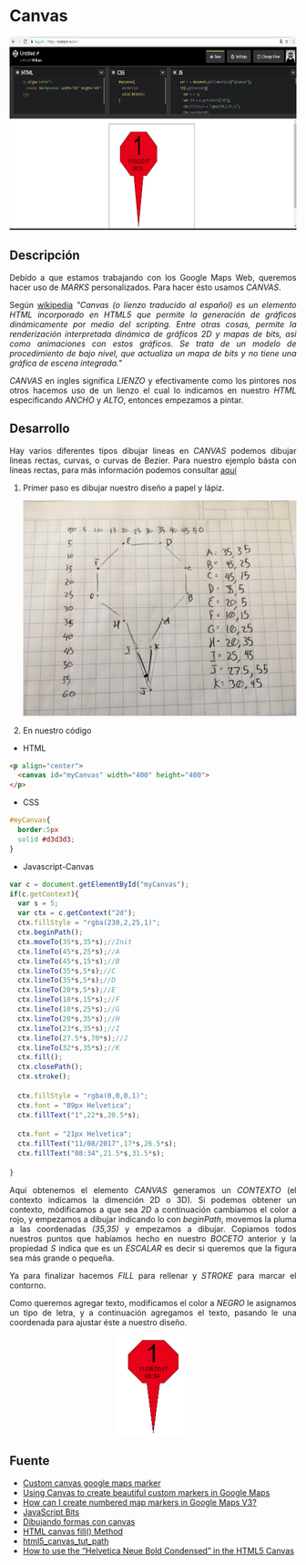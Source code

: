Canvas 
=====

<p align="center">
	<img src="https://github.com/ginppian/Javascript-Canvas/blob/master/imgs/img1.png" width="681" height="340">
</p>

## Descripción

<p align="justify">
	Debído a que estamos trabajando con los Google Maps Web, queremos hacer uso de <i>MARKS</i> personalizados. Para hacer ésto usamos <i>CANVAS</i>.
</p>

<p align="justify">
	Según <a href="https://es.wikipedia.org/wiki/Canvas_(HTML)">wikipedia</a> <i>"Canvas (o lienzo traducido al español) es un elemento HTML incorporado en HTML5 que permite la generación de gráficos dinámicamente por medio del scripting. Entre otras cosas, permite la renderización interpretada dinámica de gráficos 2D y mapas de bits, asi como animaciones con estos gráficos. Se trata de un modelo de procedimiento de bajo nivel, que actualiza un mapa de bits y no tiene una gráfica de escena integrada."</i>
</p>

<p align="justify">
	<i>CANVAS</i> en ingles significa <i>LIENZO</i> y efectivamente como los pintores nos otros hacemos uso de un lienzo el cual lo indicamos en nuestro <i>HTML</i> especificando <i>ANCHO</i> y <i>ALTO</i>, entonces empezamos a pintar.
</p>

## Desarrollo

<p align="justify">
	Hay varios diferentes tipos dibujar lineas en <i>CANVAS</i> podemos dibujar lineas rectas, curvas, o curvas de Bezier. Para nuestro ejemplo básta con lineas rectas, para más información podemos consultar <a href="https://developer.mozilla.org/es/docs/Web/Guide/HTML/Canvas_tutorial/Dibujando_formas">aquí</a>
</p>

<ol>
	<li>
		Primer paso es dibujar nuestro diseño a papel y lápiz.
		<p align="center">
			<img src="https://github.com/ginppian/Javascript-Canvas/blob/master/imgs/img2.jpg" width="504" height="378">
		</p>
	</li>
	<li>
		En nuestro código
	</li>
</ol>

* HTML

```html
<p align="center">
  <canvas id="myCanvas" width="400" height="400">
</p>
```

* CSS

```css
#myCanvas{
  border:5px
  solid #d3d3d3;
}
```

* Javascript-Canvas

```javascript
var c = document.getElementById("myCanvas");
if(c.getContext){
  var s = 5;
  var ctx = c.getContext("2d");
  ctx.fillStyle = "rgba(230,2,25,1)";
  ctx.beginPath();
  ctx.moveTo(35*s,35*s);//Init
  ctx.lineTo(45*s,25*s);//A
  ctx.lineTo(45*s,15*s);//B 
  ctx.lineTo(35*s,5*s);//C 
  ctx.lineTo(35*s,5*s);//D
  ctx.lineTo(20*s,5*s);//E 
  ctx.lineTo(10*s,15*s);//F 
  ctx.lineTo(10*s,25*s);//G
  ctx.lineTo(20*s,35*s);//H 
  ctx.lineTo(23*s,35*s);//I 
  ctx.lineTo(27.5*s,70*s);//J
  ctx.lineTo(32*s,35*s);//K 
  ctx.fill(); 
  ctx.closePath();
  ctx.stroke();
  
  ctx.fillStyle = "rgba(0,0,0,1)";
  ctx.font = "89px Helvetica";
  ctx.fillText("1",22*s,20.5*s);
  
  ctx.font = "21px Helvetica";
  ctx.fillText("11/08/2017",17*s,26.5*s);
  ctx.fillText("08:34",21.5*s,31.5*s);
  
}
```

<p align="justify">
	Aquí obtenemos el elemento <i>CANVAS</i> generamos un <i>CONTEXTO</i> (el contexto indicamos la dimención 2D o 3D). Si podemos obtener un contexto, módificamos a que sea <i>2D</i> a continuación cambiamos el color a rojo, y empezamos a dibujar indicando lo con <i>beginPath</i>, movemos la pluma a las coordenadas <i>(35,35)</i> y empezamos a dibujar. Copiamos todos nuestros puntos que habíamos hecho en nuestro <i>BOCETO</i> anterior y la propiedad <i>S</i> indica que es un <i>ESCALAR</i> es decir si queremos que la figura sea más grande o pequeña.
</p>

<p align="justify">Ya para finalizar hacemos <i>FILL</i> para rellenar y <i>STROKE</i> para marcar el contorno.</p>
<p align="justify">Como queremos agregar texto, modificamos el color a <i>NEGRO</i> le asignamos un tipo de letra, y a continuación agregamos el texto, pasando le una coordenada para ajustar éste a nuestro diseño.</p>

<p align="center">
	<img src="https://github.com/ginppian/Javascript-Canvas/blob/master/imgs/img3.png" width="132" height="176">
</p>


## Fuente

* <a href="https://gist.github.com/viktorkelemen/1451945/cb94c2aa2d24d60209a896506c438f8e754d08dd">Custom canvas google maps marker</a>
* <a href="https://paul.kinlan.me/using-canvas-to-create-beautiful-custom-marke/">Using Canvas to create beautiful custom markers in Google Maps</a>
* <a href="https://stackoverflow.com/questions/2436484/how-can-i-create-numbered-map-markers-in-google-maps-v3">How can I create numbered map markers in Google Maps V3?</a>
* <a href="http://js-bits.blogspot.mx/2010/07/canvas-rounded-corner-rectangles.html">JavaScript Bits</a>
* <a href="https://developer.mozilla.org/es/docs/Web/Guide/HTML/Canvas_tutorial/Dibujando_formas">Dibujando formas con canvas</a>
* <a href="https://www.w3schools.com/tags/canvas_fill.asp">HTML canvas fill() Method</a>
* <a href="https://www.w3schools.com/html/tryit.asp?filename=tryhtml5_canvas_tut_path">html5_canvas_tut_path</a>
* <a href="https://stackoverflow.com/questions/12449904/how-to-use-the-helvetica-neue-bold-condensed-in-the-html5-canvas">How to use the “Helvetica Neue Bold Condensed” in the HTML5 Canvas</a>

